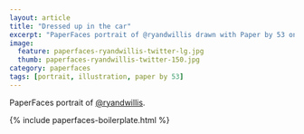 ```yaml
---
layout: article
title: "Dressed up in the car"
excerpt: "PaperFaces portrait of @ryandwillis drawn with Paper by 53 on an iPad."
image: 
  feature: paperfaces-ryandwillis-twitter-lg.jpg
  thumb: paperfaces-ryandwillis-twitter-150.jpg
category: paperfaces
tags: [portrait, illustration, paper by 53]
---
```


PaperFaces portrait of [@ryandwillis](http://twitter.com/ryandwillis).

{% include paperfaces-boilerplate.html %}